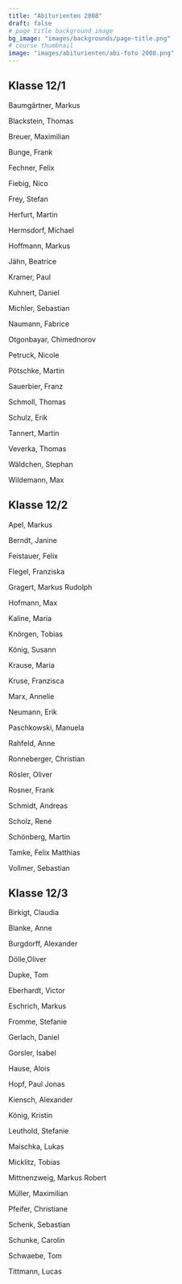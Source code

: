 ```yaml
---
title: "Abiturienten 2008"
draft: false
# page title background image
bg_image: "images/backgrounds/page-title.png"
# course thumbnail
image: "images/abiturienten/abi-foto 2008.png"
---
```


## Klasse 12/1

Baumgärtner, Markus

Blackstein, Thomas

Breuer, Maximilian

Bunge, Frank

Fechner, Felix

Fiebig, Nico

Frey, Stefan

Herfurt, Martin

Hermsdorf, Michael

Hoffmann, Markus

Jähn, Beatrice

Kramer, Paul

Kuhnert, Daniel

Michler, Sebastian

Naumann, Fabrice

Otgonbayar, Chimednorov

Petruck, Nicole

Pötschke, Martin

Sauerbier, Franz

Schmoll, Thomas

Schulz, Erik

Tannert, Martin

Veverka, Thomas

Wäldchen, Stephan

Wildemann, Max

## Klasse 12/2

Apel, Markus

Berndt, Janine

Feistauer, Felix

Flegel, Franziska

Gragert, Markus Rudolph

Hofmann, Max

Kaline, Maria

Knörgen, Tobias

König, Susann

Krause, Maria

Kruse, Franzisca

Marx, Annelie

Neumann, Erik

Paschkowski, Manuela

Rahfeld, Anne

Ronneberger, Christian

Rösler, Oliver

Rosner, Frank

Schmidt, Andreas

Scholz, René

Schönberg, Martin

Tamke, Felix Matthias

Vollmer, Sebastian

## Klasse 12/3

Birkigt, Claudia

Blanke, Anne

Burgdorff, Alexander

Dölle,Oliver

Dupke, Tom

Eberhardt, Victor

Eschrich, Markus

Fromme, Stefanie

Gerlach, Daniel

Gorsler, Isabel

Hause, Alois

Hopf, Paul Jonas

Kiensch, Alexander

König, Kristin

Leuthold, Stefanie

Maischka, Lukas

Micklitz, Tobias

Mittnenzweig, Markus Robert

Müller, Maximilian

Pfeifer, Christiane

Schenk, Sebastian

Schunke, Carolin

Schwaebe, Tom

Tittmann, Lucas
